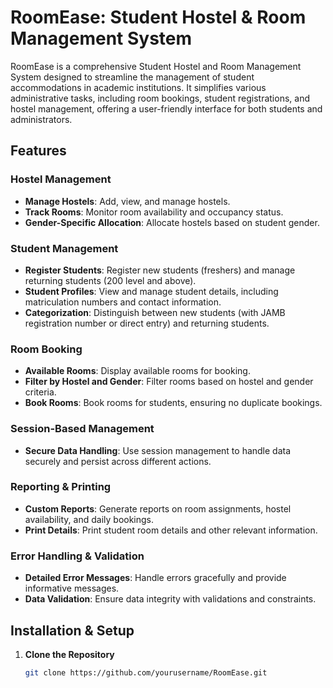 # RoomEase: Student Hostel & Room Management System

RoomEase is a comprehensive Student Hostel and Room Management System designed to streamline the management of student accommodations in academic institutions. It simplifies various administrative tasks, including room bookings, student registrations, and hostel management, offering a user-friendly interface for both students and administrators.

## Features

### Hostel Management
- **Manage Hostels**: Add, view, and manage hostels.
- **Track Rooms**: Monitor room availability and occupancy status.
- **Gender-Specific Allocation**: Allocate hostels based on student gender.

### Student Management
- **Register Students**: Register new students (freshers) and manage returning students (200 level and above).
- **Student Profiles**: View and manage student details, including matriculation numbers and contact information.
- **Categorization**: Distinguish between new students (with JAMB registration number or direct entry) and returning students.

### Room Booking
- **Available Rooms**: Display available rooms for booking.
- **Filter by Hostel and Gender**: Filter rooms based on hostel and gender criteria.
- **Book Rooms**: Book rooms for students, ensuring no duplicate bookings.

### Session-Based Management
- **Secure Data Handling**: Use session management to handle data securely and persist across different actions.

### Reporting & Printing
- **Custom Reports**: Generate reports on room assignments, hostel availability, and daily bookings.
- **Print Details**: Print student room details and other relevant information.

### Error Handling & Validation
- **Detailed Error Messages**: Handle errors gracefully and provide informative messages.
- **Data Validation**: Ensure data integrity with validations and constraints.

## Installation & Setup

1. **Clone the Repository**

   ```bash
   git clone https://github.com/yourusername/RoomEase.git
